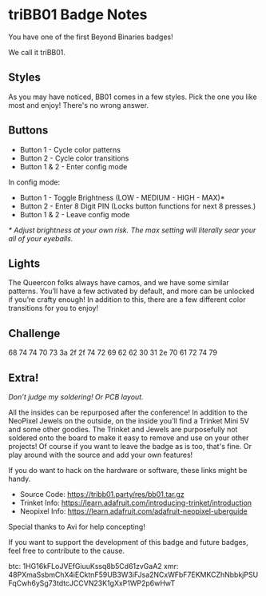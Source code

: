 # triBB01 Badge Notes
You have one of the first Beyond Binaries badges!

We call it triBB01.

## Styles
As you may have noticed, BB01 comes in a few styles. Pick the one you like most and enjoy! There's no wrong answer.

## Buttons
- Button 1 - Cycle color patterns
- Button 2 - Cycle color transitions
- Button 1 & 2 - Enter config mode

In config mode:
- Button 1 - Toggle Brightness (LOW - MEDIUM - HIGH - MAX)*
- Button 2 - Enter 8 Digit PIN (Locks button functions for next 8 presses.)
- Button 1 & 2 - Leave config mode

_* Adjust brightness at your own risk. The max setting will literally sear your all of your eyeballs._

## Lights
The Queercon folks always have camos, and we have some similar patterns. You’ll have a few activated by default, and more can be unlocked if you’re crafty enough! In addition to this, there are a few different color transitions for you to enjoy!

## Challenge
68 74 74 70 73 3a 2f 2f 74 72 69 62 62 30 31 2e 70 61 72 74 79

## Extra!
_Don’t judge my soldering! Or PCB layout._

All the insides can be repurposed after the conference! In addition to the NeoPixel Jewels on the outside, on the inside you’ll find a Trinket Mini 5V and some other goodies. The Trinket and Jewels are purposefully not soldered onto the board to make it easy to remove and use on your other projects! Of course if you want to leave the badge as is too, that's fine. Or play around with the source and add your own features!

If you do want to hack on the hardware or software, these links might be handy.

- Source Code: https://tribb01.party/res/bb01.tar.gz
- Trinket Info: https://learn.adafruit.com/introducing-trinket/introduction
- Neopixel Info: https://learn.adafruit.com/adafruit-neopixel-uberguide

Special thanks to Avi for help concepting!

If you want to support the development of this badge and future badges, feel free to contribute to the cause.

btc: 1HG16kFLoJVEfGiuuKssq8b5Cd61zvGaA2
xmr: 48PXmaSsbmChX4iECktnF59UB3W3iFJsa2NCxWFbF7EKMKCZhNbbkjPSUFqCwh6ySg73tdtcJCCVN23K1gXxP1WP2p6wHwT
